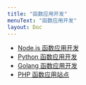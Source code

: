 ```yaml
---
title: "函数应用开发"
menuText: "函数应用开发"
layout: Doc
---
```


- [Node.js 函数应用开发](./nodejs)
- [Python 函数应用开发](./python)
- [Golang 函数应用开发](./golang)
- [PHP 函数应用站点](./php)

